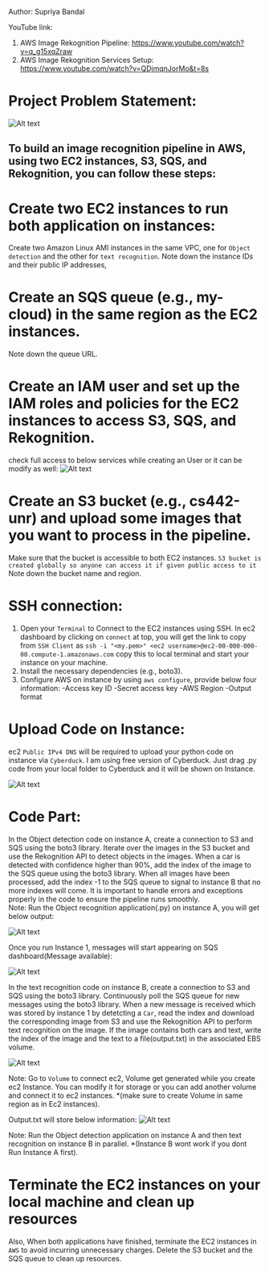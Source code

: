 Author: Supriya Bandal

YouTube link:
1. AWS Image Rekognition Pipeline: https://www.youtube.com/watch?v=q_g15xqZraw
2. AWS Image Rekognition Services Setup: https://www.youtube.com/watch?v=QDjmqnJorMo&t=8s

# Project Problem Statement:
![Alt text](Images/Project_Statement.png)

## To build an image recognition pipeline in AWS, using two EC2 instances, S3, SQS, and Rekognition, you can follow these steps:

# Create two EC2 instances to run both application on instances:
Create two Amazon Linux AMI instances in the same VPC, one for `Object detection` and the other for `text recognition`.
Note down the instance IDs and their public IP addresses, 

# Create an SQS queue (e.g., my-cloud) in the same region as the EC2 instances.
Note down the queue URL.

# Create an IAM user and set up the IAM roles and policies for the EC2 instances to access S3, SQS, and Rekognition.
check full access to below services while creating an User or it can be modify as well:
![Alt text](Images/IAM-access.png)


# Create an S3 bucket (e.g., cs442-unr) and upload some images that you want to process in the pipeline.
Make sure that the bucket is accessible to both EC2 instances.
`S3 bucket is created globally so anyone can access it if given public access to it`
Note down the bucket name and region.

# SSH connection: 
1. Open your `Terminal` to Connect to the EC2 instances using SSH. In ec2 dashboard by clicking on `connect` at top, you will get the link to copy from `SSH Client` as `ssh -i "<my.pem>" <ec2 username>@ec2-00-000-000-00.compute-1.amazonaws.com` copy this to local terminal and start your instance on your machine. 
2. Install the necessary dependencies (e.g., boto3).
3. Configure AWS on instance by using `aws configure`, provide below four information:
-Access key ID
-Secret access key
-AWS Region
-Output format

# Upload Code on Instance:
ec2 `Public IPv4 DNS` will be required to upload your python code on instance via `Cyberduck`. I am using free version of Cyberduck. Just drag .py code from your local folder to Cyberduck and it will be shown on Instance.

![Alt text](Images/Cyberduck.png)

# Code Part:
In the Object detection code on instance A, create a connection to S3 and SQS using the boto3 library.
Iterate over the images in the S3 bucket and use the Rekognition API to detect objects in the images.
When a car is detected with confidence higher than 90%, add the index of the image to the SQS queue using the boto3 library.
When all images have been processed, add the index -1 to the SQS queue to signal to instance B that no more indexes will come. It is important to handle errors and exceptions properly in the code to ensure the pipeline runs smoothly.  
Note: Run the Object recognition application(.py) on instance A, you will get below output:

![Alt text](Images/Instance1-output.png)

Once you run Instance 1, messages will start appearing on SQS dashboard(Message available):

![Alt text](Images/SQS-Output.png)

In the text recognition code on instance B, create a connection to S3 and SQS using the boto3 library.
Continuously poll the SQS queue for new messages using the boto3 library.
When a new message is received which was stored by instance 1 by detetcting a `Car`, read the index and download the corresponding image from S3 and use the Rekognition API to perform text recognition on the image.
If the image contains both cars and text, write the index of the image and the text to a file(output.txt) in the associated EBS volume.

![Alt text](Images/Instance2-output.png)

Note: Go to `Volume` to connect ec2, Volume get generated while you create ec2 Instance. You can modify it for storage or you can add another volume and connect it to ec2 instances. *(make sure to create Volume in same region as in Ec2 instances).

Output.txt will store below information:
![Alt text](Images/CatOutput2.png)

Note: Run the Object detection application on instance A and then text recognition on instance B in parallel. *(Instance B wont work if you dont Run Instance A first).

# Terminate the EC2 instances on your local machine and clean up resources

Also, When both applications have finished, terminate the EC2 instances in `AWS` to avoid incurring unnecessary charges.
Delete the S3 bucket and the SQS queue to clean up resources.
